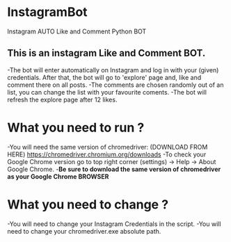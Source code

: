 # InstagramBot
Instagram AUTO Like and Comment Python BOT

## This is an instagram Like and Comment BOT. 

-The bot will enter automatically on Instagram and log in with your (given) credentials. After that, the bot will go to 'explore' page and, like and comment there on all posts.
-The comments are chosen randomly out of an list, you can change the list with your favourite coments.
-The bot will refresh the explore page after 12 likes.


# What you need to run ?
-You will need the same version of chromedriver: (DOWNLOAD FROM HERE) https://chromedriver.chromium.org/downloads
-To check your Google Chrome version go to top right corner (settings) -> Help -> About Google Chrome.
-**Be sure to download the same version of chromedriver as your Google Chrome BROWSER**

# What you need to change ?
-You will need to change your Instagram Credentials in the script.
-You will need to change your chromedriver.exe absolute path.
